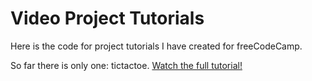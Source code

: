 # Video Project Tutorials

Here is the code for project tutorials I have created for freeCodeCamp. 

So far there is only one: tictactoe. [Watch the full tutorial!](https://youtu.be/P2TcQ3h0ipQ)
